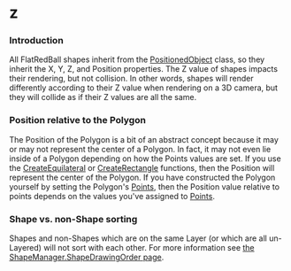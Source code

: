 # z

### Introduction

All FlatRedBall shapes inherit from the [PositionedObject](../../../../../../frb/docs/index.php) class, so they inherit the X, Y, Z, and Position properties. The Z value of shapes impacts their rendering, but not collision. In other words, shapes will render differently according to their Z value when rendering on a 3D camera, but they will collide as if their Z values are all the same.

### Position relative to the Polygon

The Position of the Polygon is a bit of an abstract concept because it may or may not represent the center of a Polygon. In fact, it may not even lie inside of a Polygon depending on how the Points values are set. If you use the [CreateEquilateral](../../../../../../frb/docs/index.php) or [CreateRectangle](../../../../../../frb/docs/index.php) functions, then the Position will represent the center of the Polygon. If you have constructed the Polygon yourself by setting the Polygon's [Points](../../../../../../frb/docs/index.php), then the Position value relative to points depends on the values you've assigned to [Points](../../../../../../frb/docs/index.php).

### Shape vs. non-Shape sorting

Shapes and non-Shapes which are on the same Layer (or which are all un-Layered) will not sort with each other. For more information see [the ShapeManager.ShapeDrawingOrder page](../../../../../../frb/docs/index.php).
